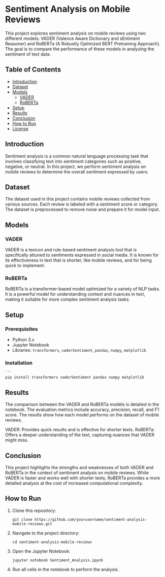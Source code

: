 # Sentiment Analysis on Mobile Reviews

This project explores sentiment analysis on mobile reviews using two different models: VADER (Valence Aware Dictionary and sEntiment Reasoner) and RoBERTa (A Robustly Optimized BERT Pretraining Approach). The goal is to compare the performance of these models in analyzing the sentiment of text data.

## Table of Contents

- [Introduction](#introduction)
- [Dataset](#dataset)
- [Models](#models)
  - [VADER](#vader)
  - [RoBERTa](#roberta)
- [Setup](#setup)
- [Results](#results)
- [Conclusion](#conclusion)
- [How to Run](#how-to-run)
- [License](#license)

## Introduction

Sentiment analysis is a common natural language processing task that involves classifying text into sentiment categories such as positive, negative, or neutral. In this project, we perform sentiment analysis on mobile reviews to determine the overall sentiment expressed by users.

## Dataset

The dataset used in this project contains mobile reviews collected from various sources. Each review is labeled with a sentiment score or category. The dataset is preprocessed to remove noise and prepare it for model input.



## Models

### VADER

VADER is a lexicon and rule-based sentiment analysis tool that is specifically attuned to sentiments expressed in social media. It is known for its effectiveness in text that is shorter, like mobile reviews, and for being quick to implement.

### RoBERTa

RoBERTa is a transformer-based model optimized for a variety of NLP tasks. It is a powerful model for understanding context and nuances in text, making it suitable for more complex sentiment analysis tasks.

## Setup

### Prerequisites

- Python 3.x
- Jupyter Notebook
- Libraries: `transformers`, `vaderSentiment`, `pandas`, `numpy`, `matplotlib`

### Installation

    ```
    pip install transformers vaderSentiment pandas numpy matplotlib


## Results
The comparison between the VADER and RoBERTa models is detailed in the notebook. The evaluation metrics include accuracy, precision, recall, and F1 score. The results show how each model performs on the dataset of mobile reviews.

VADER: Provides quick results and is effective for shorter texts.
RoBERTa: Offers a deeper understanding of the text, capturing nuances that VADER might miss.

## Conclusion
This project highlights the strengths and weaknesses of both VADER and RoBERTa in the context of sentiment analysis on mobile reviews. While VADER is faster and works well with shorter texts, RoBERTa provides a more detailed analysis at the cost of increased computational complexity.

## How to Run
1. Clone this repository:
   ```
   git clone https://github.com/yourusername/sentiment-analysis-mobile-reviews.git

2. Navigate to the project directory:

   ```
   cd sentiment-analysis-mobile-reviews

3. Open the Jupyter Notebook:

   ```
   jupyter notebook Sentiment_Analysis.ipynb

4. Run all cells in the notebook to perform the analysis.


   
   

   



